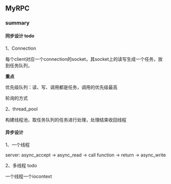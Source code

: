 ## MyRPC
### summary

#### 同步设计 todo
1、Connection

每个client对应一个connection的socket，其socket上的读写生成一个任务，放到任务队列，

**重点**

优先级队列：读、写、调用都是任务，调用的优先级最高

轮询的方式

2、thread_pool

构建线程池，取任务队列的任务进行处理，处理结束收回线程


#### 异步设计

1、一个线程

server:
async_accept -> async_read -> call function -> return -> async_write

2、多线程 todo

一个线程一个iocontext
